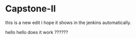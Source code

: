 # Capstone-II

this is a new edit i hope it shows in the jenkins automatically.

hello hello does it work ??????
